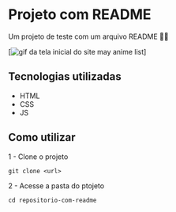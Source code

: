 # Projeto com README
Um projeto de teste com um arquivo README 🧙‍♂️

[<img src="./Animação.gif" alt="gif da tela inicial do site may anime list">]

## Tecnologias utilizadas
- HTML
- CSS
- JS

## Como utilizar

1 - Clone o projeto 
```
git clone <url>
```

2 - Acesse a pasta do ptojeto
```
cd repositorio-com-readme
```
